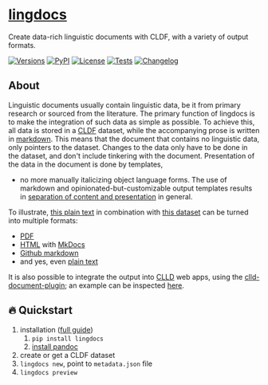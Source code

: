 # [lingdocs](https://fl.mt/lingdocs)

Create data-rich linguistic documents with CLDF, with a variety of output formats.

[![Versions](https://img.shields.io/pypi/pyversions/lingdocs?labelColor=4C566A&color=26619C)](https://www.python.org/)
[![PyPI](https://img.shields.io/pypi/v/lingdocs.svg?labelColor=4C566A&color=5E81AC)](https://pypi.org/project/lingdocs)
[![License](https://img.shields.io/github/license/fmatter/lingdocs?labelColor=4C566A&color=81A1C1)](https://www.apache.org/licenses/LICENSE-2.0)
[![Tests](https://img.shields.io/github/actions/workflow/status/fmatter/lingdocs/tests.yml?label=tests&labelColor=4C566A&color=8FBCBB)](https://github.com/fmatter/lingdocs/actions/workflows/tests.yml)
[![Changelog](https://img.shields.io/badge/changelog-v0.1.4-DC673D?labelColor=4C566A&color=88C0D0)](https://fl.mt/lingdocs/changes/)

## About
Linguistic documents usually contain linguistic data, be it from primary research or sourced from the literature.
The primary function of lingdocs is to make the integration of such data as simple as possible.
To achieve this, all data is stored in a [CLDF](https://cldf.clld.org/) dataset, while the accompanying prose is written in [markdown](https://www.markdownguide.org/).
This means that the document that contains no linguistic data, only pointers to the dataset.
Changes to the data only have to be done in the dataset, and don't include tinkering with the document.
Presentation of the data in the document is done by templates, 

 - no more manually italicizing object language forms.
The use of markdown and opinionated-but-customizable output templates results in [separation of content and presentation](https://en.wikipedia.org/wiki/Separation_of_content_and_presentation) in general.

To illustrate, [this plain text](https://github.com/fmatter/lingdocs/blob/main/docs/demo.txt) in combination with [this dataset](https://github.com/fmatter/lingdocs/tree/main/tests/data/cldf) can be turned into multiple formats:

* [PDF](https://github.com/fmatter/lingdocs-demo/blob/main/doc/output/latex/main.pdf)
* [HTML](https://fmatter.github.io/lingdocs-demo/) with [MkDocs](https://www.mkdocs.org/)
* [Github markdown](https://github.com/fmatter/lingdocs-demo/tree/main/doc/output/github)
* and yes, even [plain text](https://github.com/fmatter/lingdocs-demo/blob/main/doc/output/plain/document.txt)

It is also possible to integrate the output into [CLLD](https://clld.org/) web apps, using the [clld-document-plugin](https://github.com/fmatter/clld-document-plugin/); an example can be inspected [here](https://fl.mt/yawarana-sketch).

## 🔥 Quickstart

1. installation ([full guide](https://fl.mt/lingdocs/installation))
    1. `pip install lingdocs`
    1. [install pandoc](https://pandoc.org/installing.html)
2. create or get a CLDF dataset
3. `lingdocs new`, point to `metadata.json` file
4. `lingdocs preview`
